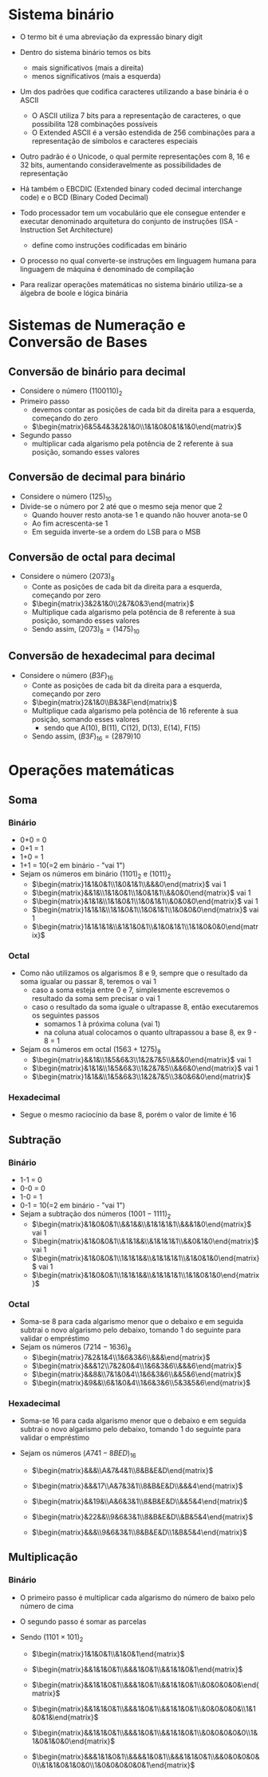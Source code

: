 # Sistema binário

* O termo bit é uma abreviação da expressão binary digit
* Dentro do sistema binário temos os bits
  * mais significativos (mais a direita)
  * menos significativos (mais a esquerda)
* Um dos padrões que codifica caracteres utilizando a base binária é o ASCII
  * O ASCII utiliza 7 bits para a representação de caracteres, o que possibilita 128 combinações possíveis
  * O Extended ASCII é a versão estendida de 256 combinações para a representação de símbolos e caracteres especiais
* Outro padrão é o Unicode, o qual permite representações com 8, 16 e 32 bits, aumentando consideravelmente as possibilidades de representação
* Há também o EBCDIC (Extended binary coded decimal interchange code) e o BCD (Binary Coded Decimal)
* Todo processador tem um vocabulário que ele consegue entender e executar denominado arquitetura do conjunto de instruções (ISA - Instruction Set Architecture)
  * define como instruções codificadas em binário

* O processo no qual converte-se instruções em linguagem humana para linguagem de máquina é denominado de compilação
* Para realizar operações matemáticas no sistema binário utiliza-se a álgebra de boole e lógica binária

# Sistemas de Numeração e Conversão de Bases

## Conversão de binário para decimal

* Considere o número $(1100110)_2$
* Primeiro passo
  * devemos contar as posições de cada bit da direita para a esquerda, começando do zero
  * $\begin{matrix}6&5&4&3&2&1&0\\1&1&0&0&1&1&0\end{matrix}$
* Segundo passo
  * multiplicar cada algarismo pela potência de 2 referente à sua posição, somando esses valores

## Conversão de decimal para binário

* Considere o número $(125)_{10}$
* Divide-se o número por 2 até que o mesmo seja menor que 2
  * Quando houver resto anota-se 1 e quando não houver anota-se 0
  * Ao fim acrescenta-se 1
  * Em seguida inverte-se a ordem do LSB para o MSB

## Conversão de octal para decimal

* Considere o número $(2073)_8$
  * Conte as posições de cada bit da direita para a esquerda, começando por zero
  * $\begin{matrix}3&2&1&0\\2&7&0&3\end{matrix}$
  * Multiplique cada algarismo pela potência de 8 referente à sua posição, somando esses valores
  * Sendo assim,  $(2073)_8=(1475)_{10}$

## Conversão de hexadecimal para decimal

* Considere o número $(B3F)_{16}$
  * Conte as posições de cada bit da direita para a esquerda, começando por zero
  * $\begin{matrix}2&1&0\\B&3&F\end{matrix}$
  * Multiplique cada algarismo pela potência de 16 referente à sua posição, somando esses valores
    * sendo que A(10), B(11), C(12), D(13), E(14), F(15)
  * Sendo assim, $(B3F)_{16}=(2879){10}$

# Operações matemáticas

## Soma

### Binário

* 0+0 = 0
* 0+1 = 1
* 1+0 = 1
* 1+1 = 10(=2 em binário - "vai 1")
* Sejam os números em binário $(1101)_2$ e $(1011)_2$
  * $\begin{matrix}1&1&0&1\\1&0&1&1\\&&&0\end{matrix}$ vai 1
  * $\begin{matrix}&&1&\\1&1&0&1\\1&0&1&1\\&&0&0\end{matrix}$ vai 1
  * $\begin{matrix}&1&1&\\1&1&0&1\\1&0&1&1\\&0&0&0\end{matrix}$ vai 1
  * $\begin{matrix}1&1&1&\\1&1&0&1\\1&0&1&1\\1&0&0&0\end{matrix}$ vai 1
  * $\begin{matrix}1&1&1&1&\\&1&1&0&1\\&1&0&1&1\\1&1&0&0&0\end{matrix}$

### Octal

* Como não utilizamos os algarismos 8 e 9, sempre que o resultado da soma igualar ou passar 8, teremos o vai 1
  * caso a soma esteja entre 0 e 7, simplesmente escrevemos o resultado da soma sem precisar o vai 1
  * caso o resultado da soma iguale o ultrapasse 8, então executaremos os seguintes passos
    * somamos 1 à próxima coluna (vai 1)
    * na coluna atual colocamos o quanto ultrapassou a base 8, ex 9 - 8 = 1
* Sejam os números em octal $(1563+1275)_8$
  * $\begin{matrix}&&1&\\1&5&6&3\\1&2&7&5\\&&&0\end{matrix}$ vai 1
  * $\begin{matrix}&1&1&\\1&5&6&3\\1&2&7&5\\&&6&0\end{matrix}$ vai 1
  * $\begin{matrix}1&1&&\\1&5&6&3\\1&2&7&5\\3&0&6&0\end{matrix}$

### Hexadecimal

* Segue o mesmo raciocínio da base 8, porém o valor de limite é 16

## Subtração

### Binário

* 1-1 = 0
* 0-0 = 0
* 1-0 = 1
* 0-1 = 10(=2 em binário - "vai 1")
* Sejam a subtração dos números $(1001 - 1111)_2$
  * $\begin{matrix}&1&0&0&1\\&&1&&\\&1&1&1&1\\&&&1&0\end{matrix}$ vai 1
  * $\begin{matrix}&1&0&0&1\\&1&1&&\\&1&1&1&1\\&&0&1&0\end{matrix}$ vai 1
  * $\begin{matrix}&1&0&0&1\\1&1&1&&\\&1&1&1&1\\&1&0&1&0\end{matrix}$ vai 1
  * $\begin{matrix}&1&0&0&1\\1&1&1&&\\&1&1&1&1\\1&1&0&1&0\end{matrix}$  

### Octal

* Soma-se 8 para cada algarismo menor que o debaixo e em seguida subtrai o novo algarismo pelo debaixo, tomando 1 do seguinte para validar o empréstimo
* Sejam os números $(7214 - 1636)_8$
  * $\begin{matrix}7&2&1&4\\1&6&3&6\\&&&\end{matrix}$ 
  * $\begin{matrix}&&&12\\7&2&0&4\\1&6&3&6\\&&&6\end{matrix}$
  * $\begin{matrix}&&8&\\7&1&0&4\\1&6&3&6\\&&5&6\end{matrix}$ 
  * $\begin{matrix}&9&&\\6&1&0&4\\1&6&3&6\\5&3&5&6\end{matrix}$ 

### Hexadecimal

* Soma-se 16 para cada algarismo menor que o debaixo e em seguida subtrai o novo algarismo pelo debaixo, tomando 1 do seguinte para validar o empréstimo

* Sejam os números $(A741 - 8BED)_{16}$
  * $\begin{matrix}&&&\\A&7&4&1\\8&B&E&D\end{matrix}$
  
    
  
  * $\begin{matrix}&&&17\\A&7&3&1\\8&B&E&D\\&&&4\end{matrix}$ 
  
    
  
    
  
  * $\begin{matrix}&&19&\\A&6&3&1\\8&B&E&D\\&&5&4\end{matrix}$
  
    
  
  * $\begin{matrix}&22&&\\9&6&3&1\\8&B&E&D\\&B&5&4\end{matrix}$
  
  * $\begin{matrix}&&&\\9&6&3&1\\8&B&E&D\\1&B&5&4\end{matrix}$

## Multiplicação

### Binário

* O primeiro passo é multiplicar cada algarismo do número de baixo pelo número de cima

* O segundo passo é somar as parcelas

* Sendo $(1101\times101)_2$
  * $\begin{matrix}1&1&0&1\\&1&0&1\end{matrix}$ 
  
    
  
  * $\begin{matrix}&&1&1&0&1\\&&&1&0&1\\&&1&1&0&1\end{matrix}$ 
  
    
  
  * $\begin{matrix}&&1&1&0&1\\&&&1&0&1\\&&1&1&0&1\\&0&0&0&0&\end{matrix}$ 
  
    
  
  * $\begin{matrix}&&1&1&0&1\\&&&1&0&1\\&&1&1&0&1\\&0&0&0&0&\\1&1&0&1&\end{matrix}$ 
  
    
  
  * $\begin{matrix}&&1&1&0&1\\&&&1&0&1\\&&1&1&0&1\\&0&0&0&0&0\\1&1&0&1&0&0\end{matrix}$ 
  
    
  
  * $\begin{matrix}&&&1&1&0&1\\&&&&1&0&1\\&&&1&1&0&1\\&&0&0&0&0&0\\&1&1&0&1&0&0\\1&0&0&0&0&0&1\end{matrix}$ 




